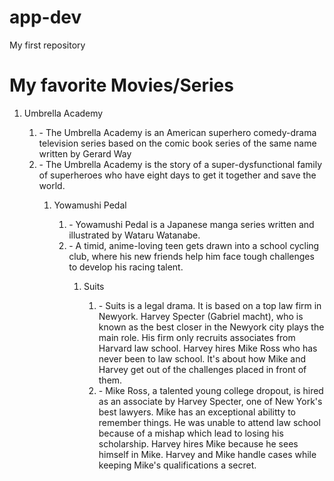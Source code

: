 # app-dev
My first repository

<h1> My favorite Movies/Series </h1>
<ol> 
  <li>Umbrella Academy</li>
    <ol> 
      <li> - The Umbrella Academy is an American superhero comedy-drama television series based on the comic book series of the same name written by Gerard Way</li>
      <li> - The Umbrella Academy is the story of a super-dysfunctional family of superheroes who have eight days to get it together and save the world.</li>
    <ol>
  <li>Yowamushi Pedal</li>
    <ol> 
      <li> - Yowamushi Pedal is a Japanese manga series written and illustrated by Wataru Watanabe.</li>
      <li> - A timid, anime-loving teen gets drawn into a school cycling club, where his new friends help him face tough challenges to develop his racing talent.</li>
    <ol>
  <li> Suits </li>
    <ol> 
      <li> - Suits is a legal drama. It is based on a top law firm in Newyork. Harvey Specter (Gabriel macht), who is known as the best closer in the Newyork city plays the main role. His firm only recruits associates from Harvard law school. Harvey hires Mike Ross who has never been to law school. It's about how Mike and Harvey get out of the challenges placed in front of them.</li>
      <li> - Mike Ross, a talented young college dropout, is hired as an associate by Harvey Specter, one of New York's best lawyers. Mike has an exceptional abilitty to remember things. He was unable to attend law school because of a mishap which lead to losing his scholarship. Harvey hires Mike because he sees himself in Mike. Harvey and Mike handle cases while keeping Mike's qualifications a secret.</li>
    <ol>
</ol>
